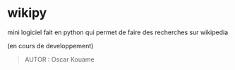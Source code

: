 # wikipy

 mini logiciel fait en python qui permet de faire des recherches sur wikipedia

(en cours de developpement)

>AUTOR : Oscar Kouame
